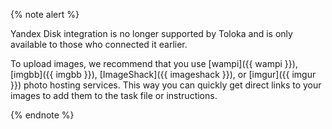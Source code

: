 {% note alert %}

Yandex Disk integration is no longer supported by Toloka and is only available to those who connected it earlier.

To upload images, we recommend that you use [wampi]({{ wampi }}), [imgbb]({{ imgbb }}), [ImageShack]({{ imageshack }}), or [imgur]({{ imgur }}) photo hosting services. This way you can quickly get direct links to your images to add them to the task file or instructions.

{% endnote %}